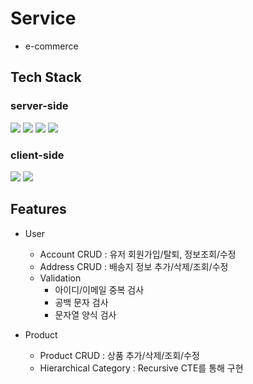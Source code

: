 # Service

- e-commerce

## Tech Stack
### server-side
<img src="https://img.shields.io/badge/Java-007396?style=flat-square&logo=Java&logoColor=white"/></a>
<img src="https://img.shields.io/badge/SpringBoot-6DB33F?style=flat-square&logo=SpringBoot&logoColor=white"/></a>
<img src="https://img.shields.io/badge/Thymeleaf-005F0F?style=flat-square&logo=Thymeleaf&logoColor=white"/></a>
<img src="https://img.shields.io/badge/MySQL-4479A1?style=flat-square&logo=MySQL&logoColor=white"/></a>
### client-side
<img src="https://img.shields.io/badge/jQuery-0769AD?style=flat-square&logo=jQuery&logoColor=white"/></a>
<img src="https://img.shields.io/badge/Bootstrap-7952B3?style=flat-square&logo=Bootstrap&logoColor=white"/></a>


## Features

- User
  - Account CRUD : 유저 회원가입/탈퇴, 정보조회/수정
  - Address CRUD : 배송지 정보 추가/삭제/조회/수정
  - Validation
      - 아이디/이메일 중복 검사
      - 공백 문자 검사
      - 문자열 양식 검사

- Product
  - Product CRUD : 상품 추가/삭제/조회/수정
  - Hierarchical Category : Recursive CTE를 통해 구현


